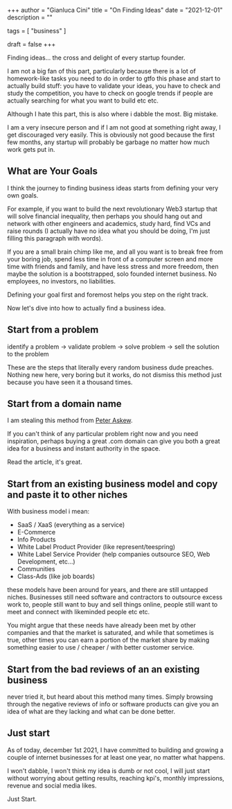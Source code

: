 +++
author = "Gianluca Cini"
title = "On Finding Ideas"
date = "2021-12-01"
description = ""

tags = [
    "business"
]

draft = false
+++

Finding ideas... the cross and delight of every startup founder.

I am not a big fan of this part, particularly because there is a lot of homework-like tasks you need to do in order to gtfo this phase and start to actually build stuff: you have to validate your ideas, you have to check and study the competition, you have to check on google trends if people are actually searching for what you want to build etc etc.

Although I hate this part, this is also where i dabble the most. Big mistake.

I am a very insecure person and if I am not good at something right away, I get discouraged very easily. This is obviously not good because the first few months, any startup will probably be garbage no matter how much work gets put in.

## What are Your Goals

I think the journey to finding business ideas starts from defining your very own goals. 

For example, if you want to build the next revolutionary Web3 startup that will solve financial inequality, then perhaps you should hang out and network with other engineers and academics, study hard, find VCs and raise rounds (I actually have no idea what you should be doing, I'm just filling this paragraph with words).

If you are a small brain chimp like me, and all you want is to break free from your boring job, spend less time in front of a computer screen and more time with friends and family, and have less stress and more freedom, then maybe the solution is a bootstrapped, solo founded internet business. No employees, no investors, no liabilities.

Defining your goal first and foremost helps you step on the right track.

Now let's dive into how to actually find a business idea.

## Start from a problem

identify a problem -> validate problem -> solve problem -> sell the solution to the problem 

These are the steps that literally every random business dude preaches. Nothing new here, very boring but it works, do not dismiss this method just because you have seen it a thousand times.

## Start from a domain name

I am stealing this method from [Peter Askew](https://www.deepsouthventures.com/build-a-side-business/).

If you can't think of any particular problem right now and you need inspiration, perhaps buying a great .com domain can give you both a great idea for a business and instant authority in the space. 

Read the article, it's great.

## Start from an existing business model and copy and paste it to other niches

With business model i mean: 

- SaaS / XaaS (everything as a service)
- E-Commerce
- Info Products
- White Label Product Provider (like represent/teespring)
- White Label Service Provider (help companies outsource SEO, Web Development, etc...)
- Communities 
- Class-Ads (like job boards)

these models have been around for years, and there are still untapped niches. Businesses still need software and contractors to outsource excess work to, people still want to buy and sell things online, people still want to meet and connect with likeminded people etc etc. 

You might argue that these needs have already been met by other companies and that the market is saturated, and while that sometimes is true, other times you can earn a portion of the market share by making something easier to use / cheaper / with better customer service. 

## Start from the bad reviews of an an existing business

never tried it, but heard about this method many times. Simply browsing through the negative reviews of info or software products can give you an idea of what are they lacking and what can be done better.

## Just start

As of today, december 1st 2021, I have committed to building and growing a couple of internet businesses for at least one year, no matter what happens.  

I won't dabble, I won't think my idea is dumb or not cool, I will just start without worrying about getting results, reaching kpi's, monthly impressions, revenue and social media likes.

Just Start.